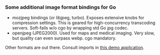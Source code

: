 ### Some additional image format bindings for Go

* mozjpeg bindings (or libjpeg, turbo).
  Exposes extensive knobs for compression settings.
  This is geared for high-concurrency transcoding servers.
  Soft-fails w/o cgo by wrapping std Go jpg codec.
* openjpeg (JPEG2000). Used for maps and medical imaging. Very slow, but quality can even surpass webp.
  cgo mandatory.

Other formats are out there. Consult imports in
[this demo application](https://github.com/ezdiy/image/blob/master/cmd/imgconv/main.go).
